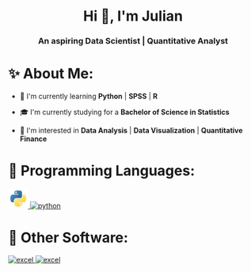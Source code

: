 <h1 align="center">Hi 👋, I'm Julian</h1>
<h3 align="center">An aspiring Data Scientist | Quantitative Analyst</h3>

# ✨ About Me:
- 🌱 I'm currently learning **Python** | **SPSS** | **R**

- 🎓 I'm currently studying for a **Bachelor of Science in Statistics**

- 👀 I'm interested in **Data Analysis** | **Data Visualization** | **Quantitative Finance**

# 🔎 Programming Languages:
<p align="left"> <a href="https://www.python.org" target="_blank" rel="noreferrer"> <img src="https://raw.githubusercontent.com/devicons/devicon/master/icons/python/python-original.svg" alt="python" width="40" height="40"/> </a> <a href="https://www.r-project.org/" target="_blank" rel="noreferrer"> <img src="https://upload.wikimedia.org/wikipedia/commons/thumb/1/1b/R_logo.svg/724px-R_logo.svg.png" alt="python" width="40" height="40"/> </a> </p>


# 🌟 Other Software:
<p align="left"> <a href="https://www.microsoft.com/en-us/microsoft-365/excel" target="_blank" rel="noreferrer"> <img src="https://upload.wikimedia.org/wikipedia/commons/thumb/3/34/Microsoft_Office_Excel_%282019%E2%80%93present%29.svg/1200px-Microsoft_Office_Excel_%282019%E2%80%93present%29.svg.png" alt="excel" width="40" height="40"/> </a> <a href="https://www.ibm.com/spss" rel="noreferrer"> <img src="https://spss-app.com/images/uploads/2021-12-14/Icon-w6z65.png" alt="excel" width="40" height="40"/> </a> </p>
